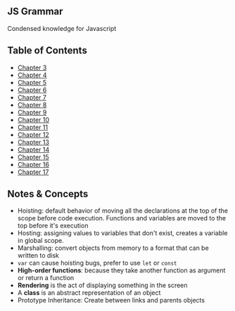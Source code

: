 ## JS Grammar
Condensed knowledge for Javascript

## Table of Contents
- [Chapter 3](https://github.com/janvmusic/2020-learning/blob/master/js-grammar/chapter3.md)
- [Chapter 4](https://github.com/janvmusic/2020-learning/blob/master/js-grammar/chapter4.md)
- [Chapter 5](https://github.com/janvmusic/2020-learning/blob/master/js-grammar/chapter5.md)
- [Chapter 6](https://github.com/janvmusic/2020-learning/blob/master/js-grammar/chapter6.md)
- [Chapter 7](https://github.com/janvmusic/2020-learning/blob/master/js-grammar/chapter7.md)
- [Chapter 8](https://github.com/janvmusic/2020-learning/blob/master/js-grammar/chapter8.md)
- [Chapter 9](https://github.com/janvmusic/2020-learning/blob/master/js-grammar/chapter9.md)
- [Chapter 10](https://github.com/janvmusic/2020-learning/blob/master/js-grammar/chapter10.md)
- [Chapter 11](https://github.com/janvmusic/2020-learning/blob/master/js-grammar/chapter11.md)
- [Chapter 12](https://github.com/janvmusic/2020-learning/blob/master/js-grammar/chapter12.md)
- [Chapter 13](https://github.com/janvmusic/2020-learning/blob/master/js-grammar/chapter13.md)
- [Chapter 14](https://github.com/janvmusic/2020-learning/blob/master/js-grammar/chapter14.md)
- [Chapter 15](https://github.com/janvmusic/2020-learning/blob/master/js-grammar/chapter15.md)
- [Chapter 16](https://github.com/janvmusic/2020-learning/blob/master/js-grammar/chapter16.md)
- [Chapter 17](https://github.com/janvmusic/2020-learning/blob/master/js-grammar/chapter17.md)

## Notes & Concepts
- Hoisting: default behavior of moving all the declarations at the top of the scope before code execution. Functions and variables are moved to the top before it's execution
- Hosting: assigning values to variables that don't exist, creates a variable in global scope.
- Marshalling: convert objects from memory to a format that can be written to disk
- `var` can cause hoisting bugs, prefer to use `let` or `const`
- **High-order functions**: because they take another function as argument or return a function
- **Rendering** is the act of displaying something in the screen
- A **class** is an abstract representation of an object
- Prototype Inheritance: Create between links and parents objects
